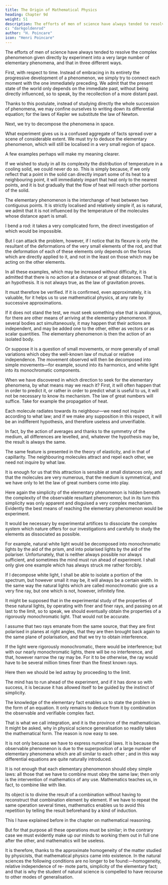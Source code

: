 ```yaml
---
title: The Origin of Mathematical Physics
heading: Chapter 9d
weight: 51
description: The efforts of men of science have always tended to resolve the complex phenomenon given directly by experiment into a very large number of elementary phenomena, and that in three different ways
c: "darkgoldenrod"
author: "H. Poincare"
icon: "Henri Poincare"
---
```



<!-- Let us go further and study more closely the conditions which have assisted
the development of mathematical physics. We recognise
at the outset that  -->

The efforts of men of science have always tended to resolve the complex phenomenon given directly by experiment into a very large number of elementary phenomena, and that in three different ways.

First, with respect to time. Instead of embracing in its entirety the progressive development of a phenomenon, we simply try to connect each moment with the one immediately preceding. We admit that the present state of the world only depends on the immediate past, without being directly influenced, so to speak, by the recollection of a more distant past. 

Thanks to this postulate, instead of studying directly the whole succession of phenomena, we may confine ourselves to writing down its differential equation; for the laws of Kepler we substitute the law of Newton.

Next, we try to decompose the phenomena in space.

What experiment gives us is a confused aggregate of facts spread over a scene of considerable extent. We must try to deduce the elementary phenomenon, which will still
be localised in a very small region of space.

A few examples perhaps will make my meaning clearer. 

If we wished to study in all its complexity the distribution of temperature in a cooling solid, we could never do so. This is simply because, if we only reflect
that a point in the solid can directly impart some of its heat to a neighbouring point, it will immediately impart that heat only to the nearest points, and it is but gradually that the flow of heat will reach other portions of the solid. 

The elementary phenomenon is the interchange of heat between two contiguous points. It is strictly localised and relatively simple if, as is natural,
we admit that it is not influenced by the temperature of the molecules whose distance apart is small.

I bend a rod: it takes a very complicated form, the direct investigation of which would be impossible. 

But I can attack the problem, however, if I notice that its flexure is only the resultant of the deformations of the very small elements of the rod, and that the deformation of each of these elements only depends on the forces which are directly applied to it, and not in the least on those which may be acting on the other elements. 

In all these examples, which may be increased without difficulty, it is admitted that there is no action at a distance or at great distances. That is an hypothesis. It is not always true, as the law of gravitation proves. 

It must therefore be verified. If it is confirmed, even approximately, it is valuable, for it helps us to use mathematical physics, at any rate by successive approximations. 

If it does not stand the test, we must seek something else that is analogous, for there are other means of arriving at the elementary phenomenon. If several bodies act simultaneously, it may happen that their actions are independent, and may be added one to the other, either as vectors or as scalar quantities. The elementary phenomenon is then the action of an isolated body. 

Or suppose it is a question of small movements, or more generally of small variations which obey the well-known law of mutual or relative independence. The movement observed will then be decomposed into simple movements—for example, sound into its harmonics, and white light into its monochromatic components. 

When we have discovered in which direction to seek for the elementary phenomena, by what means may we reach it? First, it will often happen that in order to predict it, or rather in order to predict what is useful to us, it will not be necessary to know its mechanism. The law of great numbers will suffice. Take for example the propagation of heat. 

Each molecule radiates towards its neighbour—we need not inquire according to what law; and if we make any supposition in this respect, it will be an indifferent hypothesis, and therefore useless and unverifiable. 

In fact, by the action of averages and thanks to the symmetry of the medium, all differences are levelled, and, whatever the hypothesis may be, the result is always the same.

The same feature is presented in the theory of elasticity, and in that of capillarity. The neighbouring molecules
attract and repel each other, we need not inquire by what law. 

It is enough for us that this attraction is sensible at small distances only, and that the molecules are very
numerous, that the medium is symmetrical, and we have only to let the law of great numbers come into play.

Here again the simplicity of the elementary phenomenon is hidden beneath the complexity of the observable resultant phenomenon; but in its turn this simplicity was only apparent and disguised a very complex mechanism. Evidently the best means of reaching the elementary phenomenon would be experiment. 

It would be necessary by experimental artifices to dissociate the complex system which nature offers for our investigations and carefully to study the elements as dissociated as possible.

For example, natural white light would be decomposed into monochromatic lights by the aid of the prism, and into polarised lights by the aid of the polariser. Unfortunately, that is neither always possible nor always sufficient, and sometimes the mind must run ahead of experiment. I shall only give one example which has always struck me rather forcibly. 

If I decompose white light, I shall be able to isolate a portion of the
spectrum, but however small it may be, it will always be a certain width. In the same way the natural lights which are called monochromatic give us a very fine ray, but one which is not, however, infinitely fine. 

It might be supposed that in the experimental study of the properties of these natural lights, by operating with finer and finer
rays, and passing on at last to the limit, so to speak, we should eventually obtain the properties of a rigorously
monochromatic light. That would not be accurate. 

I assume that two rays emanate from the same source, that they are first polarised in planes at right angles, that they are then brought back again to the same plane of polarisation, and that we try to obtain interference. 

If the light were rigorously monochromatic, there would be interference; but with our nearly monochromatic lights,
there will be no interference, and that, however narrow the ray may be. For it to be otherwise, the ray would
have to be several million times finer than the finest known rays.

Here then we should be led astray by proceeding to the limit. 

The mind has to run ahead of the experiment, and if it has done so with success, it is because it has allowed itself to be guided by the instinct of simplicity. 

The knowledge of the elementary fact enables us to state the problem in the form of an equation. It only remains to
deduce from it by combination the observable and verifiable complex fact.

That is what we call integration, and it is the province of the mathematician. It might be asked, why in physical science generalisation so readily takes the mathematical form. The reason is now easy to see. 

It is not only because we have to express numerical laws. It is because the observable phenomenon is due to the
superposition of a large number of elementary phenomena which are all similar to each other ; and in this way
differential equations are quite naturally introduced. 

It is not enough that each elementary phenomenon should obey simple laws: all those that we have to combine must obey the same law; then only is the intervention of mathematics of any use. Mathematics teaches us, in fact, to combine like with like. 

Its object is to divine the result of a combination without having to reconstruct that combination element by element. If we have to repeat the
same operation several times, mathematics enables us to
avoid this repetition by telling the result beforehand by
a kind of induction. 

This I have explained before in the chapter on mathematical reasoning. 

But for that purpose all these operations must be similar; in the contrary case we must evidently make up our minds to working
them out in full one after the other, and mathematics will be useless. 

It is therefore, thanks to the approximate homogeneity of the matter studied by physicists, that mathematical physics came into existence. In the
natural sciences the following conditions are no longer to be found:—homogeneity, relative independence of re-
mote parts, simplicity of the elementary fact; and that is why the student of natural science is compelled to have
recourse to other modes of generalisation. 

